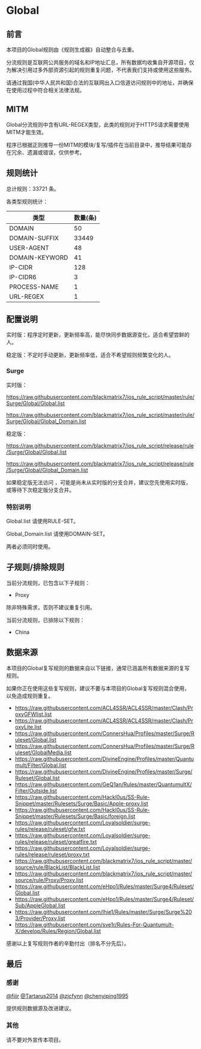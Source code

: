 # Global

## 前言

本项目的Global规则由《规则生成器》自动整合与去重。

分流规则是互联网公共服务的域名和IP地址汇总，所有数据均收集自开源项目，仅为解决引用过多外部资源引起的规则重复问题，不代表我们支持或使用这些服务。

请通过我国(中华人民共和国)合法的互联网出入口信道访问规则中的地址，并确保在使用过程中符合相关法律法规。

## MITM
Global分流规则中含有URL-REGEX类型，此类的规则对于HTTPS请求需要使用MITM才能生效。

程序已根据正则推导一份MITM的模块/复写/插件在当前目录中，推导结果可能存在冗余、遗漏或错误，仅供参考。

## 规则统计

总计规则：33721 条。

各类型规则统计：

| 类型 | 数量(条) |
| ---- | ---- |
| DOMAIN | 50 |
| DOMAIN-SUFFIX | 33449 |
| USER-AGENT | 48 |
| DOMAIN-KEYWORD | 41 |
| IP-CIDR | 128 |
| IP-CIDR6 | 3 |
| PROCESS-NAME | 1 |
| URL-REGEX | 1 |
## 配置说明

实时版：程序定时更新，更新频率高，能尽快同步数据源变化，适合希望尝鲜的人。

稳定版：不定时手动更新，更新频率低，适合不希望规则频繁变化的人。

### Surge 
实时版：

https://raw.githubusercontent.com/blackmatrix7/ios_rule_script/master/rule/Surge/Global/Global.list

https://raw.githubusercontent.com/blackmatrix7/ios_rule_script/master/rule/Surge/Global/Global_Domain.list

稳定版：

https://raw.githubusercontent.com/blackmatrix7/ios_rule_script/release/rule/Surge/Global/Global.list

https://raw.githubusercontent.com/blackmatrix7/ios_rule_script/release/rule/Surge/Global/Global_Domain.list



如果稳定版无法访问 ，可能是尚未从实时版的分支合并，建议您先使用实时版，或等待下次稳定版分支合并。

### 特别说明

Global.list 请使用RULE-SET。

Global_Domain.list 请使用DOMAIN-SET。

两者必须同时使用。

## 子规则/排除规则

当前分流规则，已包含以下子规则：

- Proxy

除非特殊需求，否则不建议重复引用。

当前分流规则，已排除以下规则：

- China

## 数据来源

本项目的Global复写规则的数据来自以下链接，通常已涵盖所有数据来源的复写规则。

如果你正在使用这些复写规则，建议不要与本项目的Global复写规则混合使用，以免造成规则重复。

- https://raw.githubusercontent.com/ACL4SSR/ACL4SSR/master/Clash/ProxyGFWlist.list
- https://raw.githubusercontent.com/ACL4SSR/ACL4SSR/master/Clash/ProxyLite.list
- https://raw.githubusercontent.com/ConnersHua/Profiles/master/Surge/Ruleset/Global.list
- https://raw.githubusercontent.com/ConnersHua/Profiles/master/Surge/Ruleset/GlobalMedia.list
- https://raw.githubusercontent.com/DivineEngine/Profiles/master/Quantumult/Filter/Global.list
- https://raw.githubusercontent.com/DivineEngine/Profiles/master/Surge/Ruleset/Global.list
- https://raw.githubusercontent.com/GeQ1an/Rules/master/QuantumultX/Filter/Outside.list
- https://raw.githubusercontent.com/Hackl0us/SS-Rule-Snippet/master/Rulesets/Surge/Basic/Apple-proxy.list
- https://raw.githubusercontent.com/Hackl0us/SS-Rule-Snippet/master/Rulesets/Surge/Basic/foreign.list
- https://raw.githubusercontent.com/Loyalsoldier/surge-rules/release/ruleset/gfw.txt
- https://raw.githubusercontent.com/Loyalsoldier/surge-rules/release/ruleset/greatfire.txt
- https://raw.githubusercontent.com/Loyalsoldier/surge-rules/release/ruleset/proxy.txt
- https://raw.githubusercontent.com/blackmatrix7/ios_rule_script/master/source/rule/BlackList/BlackList.list
- https://raw.githubusercontent.com/blackmatrix7/ios_rule_script/master/source/rule/Proxy/Proxy.list
- https://raw.githubusercontent.com/eHpo1/Rules/master/Surge4/Ruleset/Global.list
- https://raw.githubusercontent.com/eHpo1/Rules/master/Surge4/Ruleset/Sub/AppleGlobal.list
- https://raw.githubusercontent.com/lhie1/Rules/master/Surge/Surge%203/Provider/Proxy.list
- https://raw.githubusercontent.com/sve1r/Rules-For-Quantumult-X/develop/Rules/Region/Global.list


感谢以上复写规则作者的辛勤付出（排名不分先后）。

## 最后

### 感谢

[@fiiir](https://github.com/fiiir) [@Tartarus2014](https://github.com/Tartarus2014) [@zjcfynn](https://github.com/zjcfynn) [@chenyiping1995](https://github.com/chenyiping1995) 

提供规则数据源及改进建议。

### 其他

请不要对外宣传本项目。
